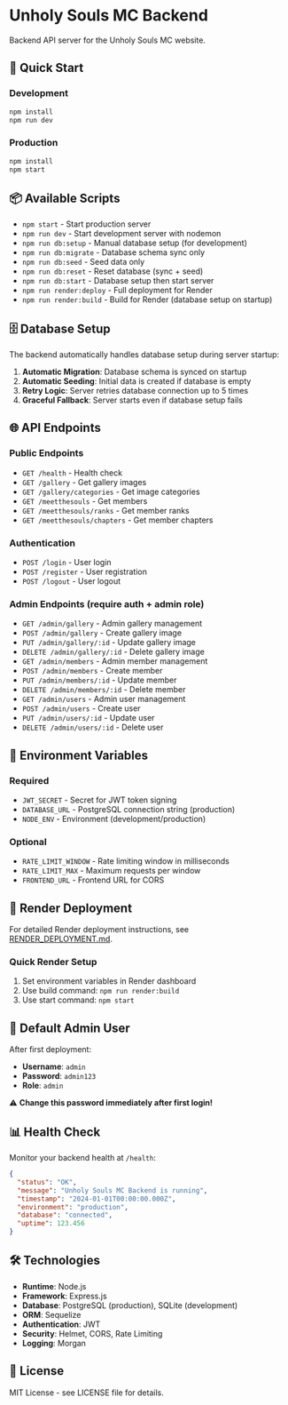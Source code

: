 # Unholy Souls MC Backend

Backend API server for the Unholy Souls MC website.

## 🚀 Quick Start

### Development
```bash
npm install
npm run dev
```

### Production
```bash
npm install
npm start
```

## 📦 Available Scripts

- `npm start` - Start production server
- `npm run dev` - Start development server with nodemon
- `npm run db:setup` - Manual database setup (for development)
- `npm run db:migrate` - Database schema sync only
- `npm run db:seed` - Seed data only
- `npm run db:reset` - Reset database (sync + seed)
- `npm run db:start` - Database setup then start server
- `npm run render:deploy` - Full deployment for Render
- `npm run render:build` - Build for Render (database setup on startup)

## 🗄️ Database Setup

The backend automatically handles database setup during server startup:

1. **Automatic Migration**: Database schema is synced on startup
2. **Automatic Seeding**: Initial data is created if database is empty
3. **Retry Logic**: Server retries database connection up to 5 times
4. **Graceful Fallback**: Server starts even if database setup fails

## 🌐 API Endpoints

### Public Endpoints
- `GET /health` - Health check
- `GET /gallery` - Get gallery images
- `GET /gallery/categories` - Get image categories
- `GET /meetthesouls` - Get members
- `GET /meetthesouls/ranks` - Get member ranks
- `GET /meetthesouls/chapters` - Get member chapters

### Authentication
- `POST /login` - User login
- `POST /register` - User registration
- `POST /logout` - User logout

### Admin Endpoints (require auth + admin role)
- `GET /admin/gallery` - Admin gallery management
- `POST /admin/gallery` - Create gallery image
- `PUT /admin/gallery/:id` - Update gallery image
- `DELETE /admin/gallery/:id` - Delete gallery image
- `GET /admin/members` - Admin member management
- `POST /admin/members` - Create member
- `PUT /admin/members/:id` - Update member
- `DELETE /admin/members/:id` - Delete member
- `GET /admin/users` - Admin user management
- `POST /admin/users` - Create user
- `PUT /admin/users/:id` - Update user
- `DELETE /admin/users/:id` - Delete user

## 🔧 Environment Variables

### Required
- `JWT_SECRET` - Secret for JWT token signing
- `DATABASE_URL` - PostgreSQL connection string (production)
- `NODE_ENV` - Environment (development/production)

### Optional
- `RATE_LIMIT_WINDOW` - Rate limiting window in milliseconds
- `RATE_LIMIT_MAX` - Maximum requests per window
- `FRONTEND_URL` - Frontend URL for CORS

## 🚀 Render Deployment

For detailed Render deployment instructions, see [RENDER_DEPLOYMENT.md](./RENDER_DEPLOYMENT.md).

### Quick Render Setup
1. Set environment variables in Render dashboard
2. Use build command: `npm run render:build`
3. Use start command: `npm start`

## 🔐 Default Admin User

After first deployment:
- **Username**: `admin`
- **Password**: `admin123`
- **Role**: `admin`

⚠️ **Change this password immediately after first login!**

## 📊 Health Check

Monitor your backend health at `/health`:

```json
{
  "status": "OK",
  "message": "Unholy Souls MC Backend is running",
  "timestamp": "2024-01-01T00:00:00.000Z",
  "environment": "production",
  "database": "connected",
  "uptime": 123.456
}
```

## 🛠️ Technologies

- **Runtime**: Node.js
- **Framework**: Express.js
- **Database**: PostgreSQL (production), SQLite (development)
- **ORM**: Sequelize
- **Authentication**: JWT
- **Security**: Helmet, CORS, Rate Limiting
- **Logging**: Morgan

## 📝 License

MIT License - see LICENSE file for details.
